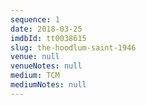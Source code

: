 ```yaml
---
sequence: 1
date: 2018-03-25
imdbId: tt0038615
slug: the-hoodlum-saint-1946
venue: null
venueNotes: null
medium: TCM
mediumNotes: null
---
```


